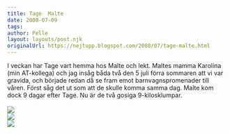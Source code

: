 ```yaml
---
title: Tage  Malte
date: 2008-07-09
tags: 	
author: Pelle
layout: layouts/post.njk
originalUrl: https://nejtupp.blogspot.com/2008/07/tage-malte.html
---
```


I veckan har Tage vart hemma hos Malte och lekt. Maltes mamma Karolina (min AT-kollega) och jag insåg båda två den 5 juli förra sommaren att vi var gravida, och började redan då se fram emot barnvagnspromenader till våren. Först såg det ut som att de skulle komma samma dag. Malte kom dock 9 dagar efter Tage. Nu är de två gosiga 9-kilosklumpar.<br><br><img src="../../../../img/Mobil+4+024.jpg"><br><img src="../../../../img/Mobil+4+001.jpg"><br><img src="../../../../img/Mobil+4+021.jpg">
<!-- no comments on this post -->